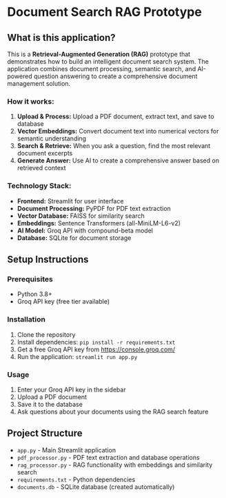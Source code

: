 # Document Search RAG Prototype

## What is this application?

This is a **Retrieval-Augmented Generation (RAG)** prototype that demonstrates how to build an intelligent document search system.
The application combines document processing, semantic search, and AI-powered question answering to create a comprehensive
document management solution.

### How it works:

1. **Upload & Process:** Upload a PDF document, extract text, and save to database
2. **Vector Embeddings:** Convert document text into numerical vectors for semantic understanding
3. **Search & Retrieve:** When you ask a question, find the most relevant document excerpts
4. **Generate Answer:** Use AI to create a comprehensive answer based on retrieved context

### Technology Stack:

- **Frontend:** Streamlit for user interface
- **Document Processing:** PyPDF for PDF text extraction
- **Vector Database:** FAISS for similarity search
- **Embeddings:** Sentence Transformers (all-MiniLM-L6-v2)
- **AI Model:** Groq API with compound-beta model
- **Database:** SQLite for document storage

## Setup Instructions

### Prerequisites

- Python 3.8+
- Groq API key (free tier available)

### Installation

1. Clone the repository
2. Install dependencies: `pip install -r requirements.txt`
3. Get a free Groq API key from https://console.groq.com/
4. Run the application: `streamlit run app.py`

### Usage

1. Enter your Groq API key in the sidebar
2. Upload a PDF document
3. Save it to the database
4. Ask questions about your documents using the RAG search feature

## Project Structure

- `app.py` - Main Streamlit application
- `pdf_processor.py` - PDF text extraction and database operations
- `rag_processor.py` - RAG functionality with embeddings and similarity search
- `requirements.txt` - Python dependencies
- `documents.db` - SQLite database (created automatically)
